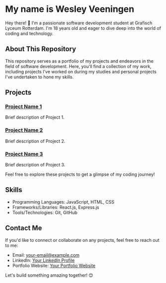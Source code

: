 # My name is Wesley Veeningen

Hey there! 👋 I'm a passionate software development student at Grafisch Lyceum Rotterdam. I'm 18 years old and eager to dive deep into the world of coding and technology.

## About This Repository

This repository serves as a portfolio of my projects and endeavors in the field of software development. Here, you'll find a collection of my work, including projects I've worked on during my studies and personal projects I've undertaken to hone my skills.

## Projects

### [Project Name 1](link-to-project-1)
Brief description of Project 1.

### [Project Name 2](link-to-project-2)
Brief description of Project 2.

### [Project Name 3](link-to-project-3)
Brief description of Project 3.

Feel free to explore these projects to get a glimpse of my coding journey!

## Skills

- Programming Languages: JavaScript, HTML, CSS
- Frameworks/Libraries: React.js, Express.js
- Tools/Technologies: Git, GitHub

## Contact Me

If you'd like to connect or collaborate on any projects, feel free to reach out to me:

- Email: [your-email@example.com](mailto:your-email@example.com)
- LinkedIn: [Your LinkedIn Profile](https://www.linkedin.com/in/your-profile)
- Portfolio Website: [Your Portfolio Website](https://www.your-portfolio-website.com)

Let's build something amazing together! 😊
